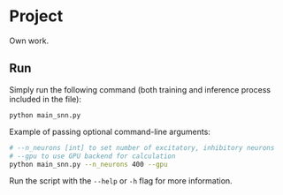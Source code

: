 # Project

Own work.

## Run

Simply run the following command (both training and inference process included in the file):

```
python main_snn.py
```

Example of passing optional command-line arguments:

```bash
# --n_neurons [int] to set number of excitatory, inhibitory neurons
# --gpu to use GPU backend for calculation
python main_snn.py --n_neurons 400 --gpu
```

Run the script with the `--help` or `-h` flag for more information.

